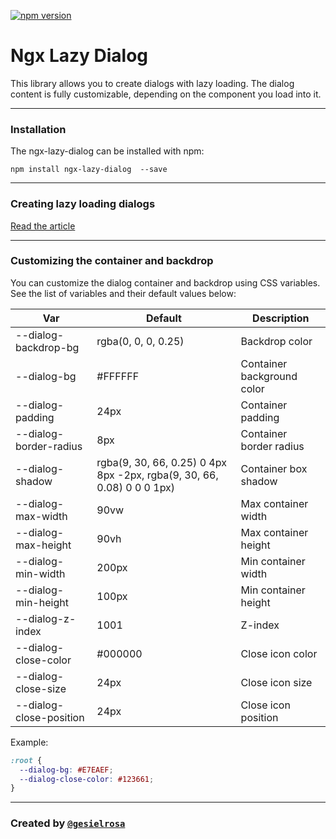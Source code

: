 [![npm version](https://badge.fury.io/js/ngx-lazy-dialog.svg)](https://www.npmjs.com/package/ngx-lazy-dialog)

# Ngx Lazy Dialog

This library allows you to create dialogs with lazy loading.
The dialog content is fully customizable, depending on the component you load into it.

<hr>

### Installation

The ngx-lazy-dialog can be installed with npm:

`npm install ngx-lazy-dialog  --save`

<hr>

### Creating lazy loading dialogs

[Read the article](https://medium.com/@gesielr/ngx-lazy-dialog-lazy-loading-dialogs-in-angular-498edf937e3e)

<hr>

### Customizing the container and backdrop

You can customize the dialog container and backdrop using CSS variables.
See the list of variables and their default values below:

| Var | Default | Description |
| ----------- | ----------- | ----------- |
| --dialog-backdrop-bg | rgba(0, 0, 0, 0.25) | Backdrop color |
| --dialog-bg | #FFFFFF | Container background color |
| --dialog-padding | 24px | Container padding |
| --dialog-border-radius | 8px | Container border radius |
| --dialog-shadow | rgba(9, 30, 66, 0.25) 0 4px 8px -2px, rgba(9, 30, 66, 0.08) 0 0 0 1px) | Container box shadow |
| --dialog-max-width | 90vw | Max container width |
| --dialog-max-height | 90vh | Max container height |
| --dialog-min-width | 200px | Min container width |
| --dialog-min-height | 100px | Min container height |
| --dialog-z-index | 1001 | Z-index |
| --dialog-close-color | #000000 | Close icon color |
| --dialog-close-size | 24px | Close icon size |
| --dialog-close-position | 24px | Close icon position |


Example:

``` css
:root {
  --dialog-bg: #E7EAEF;
  --dialog-close-color: #123661;
}
```


<hr>

### Created by [`@gesielrosa`](https://github.com/gesielrosa)
